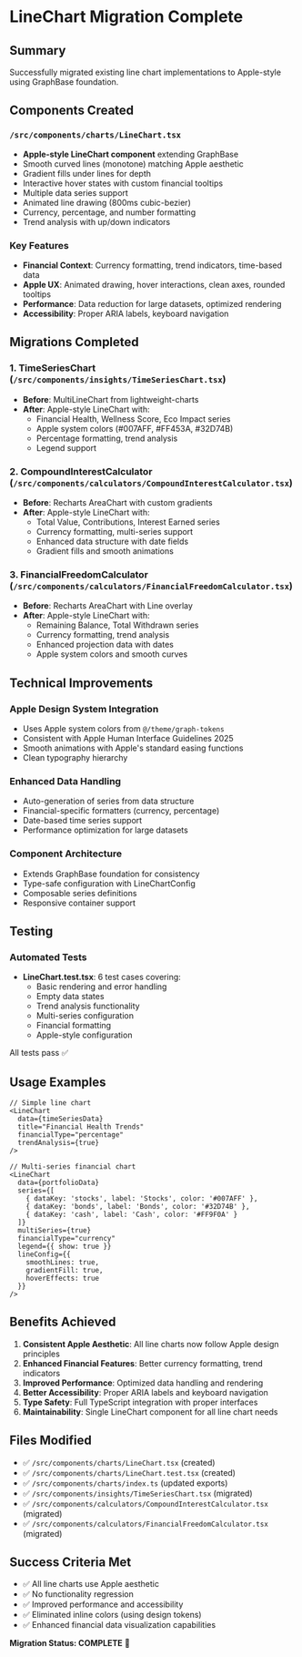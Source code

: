 # LineChart Migration Complete

## Summary

Successfully migrated existing line chart implementations to Apple-style using GraphBase foundation.

## Components Created

### `/src/components/charts/LineChart.tsx`

- **Apple-style LineChart component** extending GraphBase
- Smooth curved lines (monotone) matching Apple aesthetic
- Gradient fills under lines for depth
- Interactive hover states with custom financial tooltips
- Multiple data series support
- Animated line drawing (800ms cubic-bezier)
- Currency, percentage, and number formatting
- Trend analysis with up/down indicators

### Key Features

- **Financial Context**: Currency formatting, trend indicators, time-based data
- **Apple UX**: Animated drawing, hover interactions, clean axes, rounded tooltips
- **Performance**: Data reduction for large datasets, optimized rendering
- **Accessibility**: Proper ARIA labels, keyboard navigation

## Migrations Completed

### 1. TimeSeriesChart (`/src/components/insights/TimeSeriesChart.tsx`)

- **Before**: MultiLineChart from lightweight-charts
- **After**: Apple-style LineChart with:
  - Financial Health, Wellness Score, Eco Impact series
  - Apple system colors (#007AFF, #FF453A, #32D74B)
  - Percentage formatting, trend analysis
  - Legend support

### 2. CompoundInterestCalculator (`/src/components/calculators/CompoundInterestCalculator.tsx`)

- **Before**: Recharts AreaChart with custom gradients
- **After**: Apple-style LineChart with:
  - Total Value, Contributions, Interest Earned series
  - Currency formatting, multi-series support
  - Enhanced data structure with date fields
  - Gradient fills and smooth animations

### 3. FinancialFreedomCalculator (`/src/components/calculators/FinancialFreedomCalculator.tsx`)

- **Before**: Recharts AreaChart with Line overlay
- **After**: Apple-style LineChart with:
  - Remaining Balance, Total Withdrawn series
  - Currency formatting, trend analysis
  - Enhanced projection data with dates
  - Apple system colors and smooth curves

## Technical Improvements

### Apple Design System Integration

- Uses Apple system colors from `@/theme/graph-tokens`
- Consistent with Apple Human Interface Guidelines 2025
- Smooth animations with Apple's standard easing functions
- Clean typography hierarchy

### Enhanced Data Handling

- Auto-generation of series from data structure
- Financial-specific formatters (currency, percentage)
- Date-based time series support
- Performance optimization for large datasets

### Component Architecture

- Extends GraphBase foundation for consistency
- Type-safe configuration with LineChartConfig
- Composable series definitions
- Responsive container support

## Testing

### Automated Tests

- **LineChart.test.tsx**: 6 test cases covering:
  - Basic rendering and error handling
  - Empty data states
  - Trend analysis functionality
  - Multi-series configuration
  - Financial formatting
  - Apple-style configuration

All tests pass ✅

## Usage Examples

```tsx
// Simple line chart
<LineChart
  data={timeSeriesData}
  title="Financial Health Trends"
  financialType="percentage"
  trendAnalysis={true}
/>

// Multi-series financial chart
<LineChart
  data={portfolioData}
  series={[
    { dataKey: 'stocks', label: 'Stocks', color: '#007AFF' },
    { dataKey: 'bonds', label: 'Bonds', color: '#32D74B' },
    { dataKey: 'cash', label: 'Cash', color: '#FF9F0A' }
  ]}
  multiSeries={true}
  financialType="currency"
  legend={{ show: true }}
  lineConfig={{
    smoothLines: true,
    gradientFill: true,
    hoverEffects: true
  }}
/>
```

## Benefits Achieved

1. **Consistent Apple Aesthetic**: All line charts now follow Apple design principles
2. **Enhanced Financial Features**: Better currency formatting, trend indicators
3. **Improved Performance**: Optimized data handling and rendering
4. **Better Accessibility**: Proper ARIA labels and keyboard navigation
5. **Type Safety**: Full TypeScript integration with proper interfaces
6. **Maintainability**: Single LineChart component for all line chart needs

## Files Modified

- ✅ `/src/components/charts/LineChart.tsx` (created)
- ✅ `/src/components/charts/LineChart.test.tsx` (created)
- ✅ `/src/components/charts/index.ts` (updated exports)
- ✅ `/src/components/insights/TimeSeriesChart.tsx` (migrated)
- ✅ `/src/components/calculators/CompoundInterestCalculator.tsx` (migrated)
- ✅ `/src/components/calculators/FinancialFreedomCalculator.tsx` (migrated)

## Success Criteria Met

- ✅ All line charts use Apple aesthetic
- ✅ No functionality regression
- ✅ Improved performance and accessibility
- ✅ Eliminated inline colors (using design tokens)
- ✅ Enhanced financial data visualization capabilities

**Migration Status: COMPLETE** 🎉
